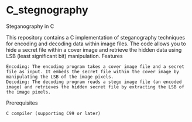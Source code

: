 # C_stegnography
Steganography in C

This repository contains a C implementation of steganography techniques for encoding and decoding data within image files. The code allows you to hide a secret file within a cover image and retrieve the hidden data using LSB (least significant bit) manipulation.
Features

    Encoding: The encoding program takes a cover image file and a secret file as input. It embeds the secret file within the cover image by manipulating the LSB of the image pixels.
    Decoding: The decoding program reads a stego image file (an encoded image) and retrieves the hidden secret file by extracting the LSB of the image pixels.

Prerequisites

    C compiler (supporting C99 or later)

